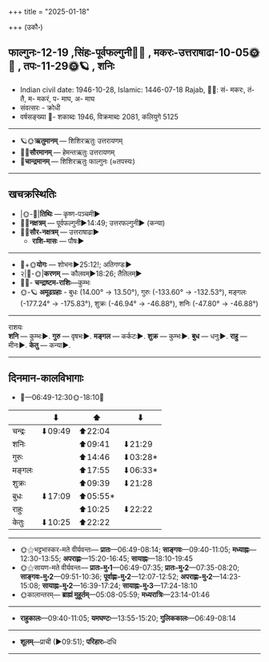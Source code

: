 +++
title = "2025-01-18"

+++
(उकौ॰)
## फाल्गुनः-12-19  ,सिंहः-पूर्वफल्गुनी🌛🌌  ,  मकरः-उत्तराषाढा-10-05🌞🌌  ,  तपः-11-29🌞🪐  , शनिः
- Indian civil date: 1946-10-28, Islamic: 1446-07-18 Rajab, 🌌🌞: सं- मकरः, तं- तै, म- मकरं, प- माघ, अ- माघ
- संवत्सरः - क्रोधी
- वर्षसङ्ख्या 🌛- शकाब्दः 1946, विक्रमाब्दः 2081, कलियुगे 5125
___________________
- 🪐🌞**ऋतुमानम्** — शिशिरऋतुः उत्तरायणम्
- 🌌🌞**सौरमानम्** — हेमन्तऋतुः उत्तरायणम्
- 🌛**चान्द्रमानम्** — शिशिरऋतुः फाल्गुनः (≈तपस्यः)
___________________


## खचक्रस्थितिः
- |🌞-🌛|**तिथिः** — कृष्ण-पञ्चमी►  
- 🌌🌛**नक्षत्रम्** — पूर्वफल्गुनी►14:49; उत्तरफल्गुनी► (कन्या)  
- 🌌🌞**सौर-नक्षत्रम्** — उत्तराषाढा►  
  - **राशि-मासः** — पौषः► 
___________________
- 🌛+🌞**योगः** — शोभनः►25:12!; अतिगण्डः►  
- २|🌛-🌞|**करणम्** — कौलवम्►18:26; तैतिलम्►  
- 🌌🌛- **चन्द्राष्टम-राशिः**—कुम्भः  
- 🌞-🪐 **अमूढग्रहाः** - बुधः (14.00° → 13.50°), गुरुः (-133.60° → -132.53°), मङ्गलः (-177.24° → -175.83°), शुक्रः (-46.94° → -46.88°), शनिः (-47.80° → -46.88°)
___________________
राशयः  
**शनि** — कुम्भः►. **गुरु** — वृषभः►. **मङ्गल** — कर्कटः►. **शुक्र** — कुम्भः►. **बुध** — धनुः►. **राहु** — मीनः►. **केतु** — कन्या►. 
___________________


## दिनमान-कालविभागाः
- 🌅—06:49-12:30🌞-18:10🌇  

|      |⬇     |⬆     |⬇     |
|------|-----|-----|------|
|चन्द्रः|⬇09:49 |⬆22:04 |     |
|शनिः   |     |⬆09:41 |⬇21:29 |
|गुरुः  |     |⬆14:46 |⬇03:28*|
|मङ्गलः |     |⬆17:55 |⬇06:33*|
|शुक्रः |     |⬆09:39 |⬇21:28 |
|बुधः   |⬇17:09 |⬆05:55*|     |
|राहुः  |     |⬆10:25 |⬇22:22 |
|केतुः  |⬇10:25 |⬆22:22 |     |
___________________
- 🌞⚝भट्टभास्कर-मते वीर्यवन्तः— **प्रातः**—06:49-08:14; **साङ्गवः**—09:40-11:05; **मध्याह्नः**—12:30-13:55; **अपराह्णः**—15:20-16:45; **सायाह्नः**—18:10-19:45  
- 🌞⚝सायण-मते वीर्यवन्तः— **प्रातः-मु॰1**—06:49-07:35; **प्रातः-मु॰2**—07:35-08:20; **साङ्गवः-मु॰2**—09:51-10:36; **पूर्वाह्णः-मु॰2**—12:07-12:52; **अपराह्णः-मु॰2**—14:23-15:08; **सायाह्नः-मु॰2**—16:39-17:24; **सायाह्नः-मु॰3**—17:24-18:10  
- 🌞कालान्तरम्— **ब्राह्मं मुहूर्तम्**—05:08-05:59; **मध्यरात्रिः**—23:14-01:46  
___________________
- **राहुकालः**—09:40-11:05; **यमघण्टः**—13:55-15:20; **गुलिककालः**—06:49-08:14  
___________________
- **शूलम्**—प्राची (►09:51); **परिहारः**–दधि  
___________________
